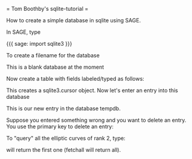= Tom Boothby's sqlite-tutorial =

How to create a simple database in sqlite using SAGE.

In SAGE, type

{{{
sage: import sqlite3
}}}

To create a filename for the database

This is a blank database at the moment

Now create a table with fields labeled/typed as follows:

This creates a sqlite3.cursor object. Now let's enter an entry into this database


This is our new entry in the database tempdb.

Suppose you entered something wrong and you want to delete an 
entry. You use the primary key to delete an entry:

To "query" all the elliptic curves of rank 2, type:

will return the first one (fetchall will return all).
